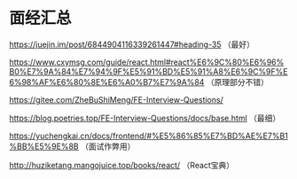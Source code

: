 # 面经汇总

https://juejin.im/post/6844904116339261447#heading-35   （最好）



https://www.cxymsg.com/guide/react.html#react%E6%9C%80%E6%96%B0%E7%9A%84%E7%94%9F%E5%91%BD%E5%91%A8%E6%9C%9F%E6%98%AF%E6%80%8E%E6%A0%B7%E7%9A%84   （原理部分不错）



https://gitee.com/ZheBuShiMeng/FE-Interview-Questions/



https://blog.poetries.top/FE-Interview-Questions/docs/base.html   （最细）



https://yuchengkai.cn/docs/frontend/#%E5%86%85%E7%BD%AE%E7%B1%BB%E5%9E%8B   （面试作弊用）



http://huziketang.mangojuice.top/books/react/  （React宝典）

